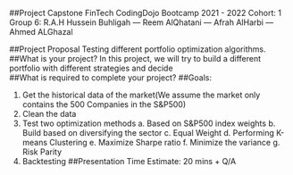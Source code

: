 ##Project Capstone 
FinTech CodingDojo Bootcamp 2021 - 2022
Cohort: 1 
Group 6: R.A.H
Hussein Buhligah — Reem AlQhatani — Afrah AlHarbi — Ahmed ALGhazal

##Project Proposal 
Testing different portfolio optimization algorithms.
##What is your project?
In this project, we will try to build a different portfolio with different strategies and decide   
##What is required to complete your project?
##Goals:
1.	Get the historical data of the market(We assume the market only contains the 500 Companies in the S&P500)
2.	 Clean the data
3.	Test two optimization methods 
a.	Based on S&P500 index weights
b.	Build based on diversifying the sector
c.	Equal Weight
d.	Performing K-means Clustering
e.	Maximize Sharpe ratio
f.	Minimize the variance
g.	Risk Parity
4.	Backtesting
##Presentation Time Estimate:
20 mins + Q/A
